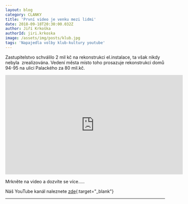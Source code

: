 ```yaml
---
layout: blog
category: CLANKY
title: 'První video je venku mezi lidmi'
date: 2018-09-18T20:30:00.032Z
author: Jiří Krkoška
authorId: jiri.krkoska
image: /assets/img/posts/klub.jpg
tags: 'Napajedla volby klub-kultury youtube'
---
```

Zastupitelstvo schválilo 2 mil kč na rekonstrukci el.instalace, ta však nikdy nebyla  zrealizována.
Vedení města místo toho prosazuje rekonstrukci domů 94-95 na ulici Palackého za 80 mil.kč.

<iframe width="560" height="315" src="https://youtu.be/XL-vziLu7vQ" frameborder="0" allow="autoplay; encrypted-media" allowfullscreen></iframe>

Mrkněte na video a dozvíte se více.....

Náš YouTube kanál naleznete [zde](https://www.youtube.com/channel/UCgoN2Mo3r-xe0iO6N5HRWHA){:target="_blank"}

- - -
